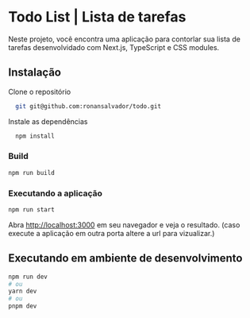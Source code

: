 # Todo List | Lista de tarefas

Neste projeto, você encontra uma aplicação para contorlar sua lista de tarefas desenvolvidado com Next.js, TypeScript e CSS modules.

## Instalação

Clone o repositório

```bash
  git git@github.com:ronansalvador/todo.git
```

Instale as dependências

```bash
  npm install
```

### Build

```bash
npm run build
``` 

### Executando a aplicação

```bash
npm run start
``` 

Abra [http://localhost:3000](http://localhost:3000) em seu navegador e veja o resultado. (caso execute a aplicação em outra porta altere a url para vizualizar.)


## Executando em ambiente de desenvolvimento
```bash
npm run dev
# ou
yarn dev
# ou
pnpm dev
```